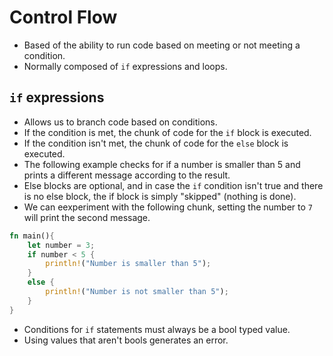 # Control Flow

- Based of the ability to run code based on meeting or not meeting a condition.
- Normally composed of `if` expressions and loops.

## `if` expressions

- Allows us to branch code based on conditions.
- If the condition is met, the chunk of code for the `if` block is executed.
- If the condition isn't met, the chunk of code for the `else` block is executed.
- The following example checks for if a number is smaller than 5 and prints a different message according to the result.
- Else blocks are optional, and in case the `if` condition isn't true and there is no else block, the if block is simply "skipped" (nothing is done).
- We can eexperiment with the following chunk, setting the number to `7` will print the second message.

```rust
fn main(){
    let number = 3;
    if number < 5 {
        println!("Number is smaller than 5");
    }
    else {
        println!("Number is not smaller than 5");
    }
}
```

- Conditions for `if` statements must always be a bool typed value.
- Using values that aren't bools generates an error.
